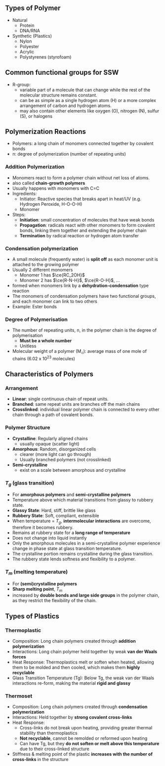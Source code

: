 ## Types of Polymer
- Natural
	- Protein
	- DNA/RNA
- Synthetic (Plastics)
	- Nylon
	- Polyester
	- Acrylic
	- Polystyrenes (styrofoam)
## Common functional groups for SSW
- R-group: 
	- variable part of a molecule that can change while the rest of the molecular structure remains constant.
	- can be as simple as a single hydrogen atom (H) or a more complex arrangement of carbon and hydrogen atoms.
	- may also contain other elements like oxygen (O), nitrogen (N), sulfur (S), or halogens
## Polymerization Reactions
- Polymers: a long chain of monomers connected together by covalent bonds
- n: degree of polymerization (number of repeating units)
### Addition Polymerization
- Monomers react to form a polymer chain without net loss of atoms.
- also called **chain-growth polymers**
- Usually happens with monomers with C=C
- Ingredients:
	- Initiator: Reactive species that breaks apart in heat/UV (e.g. Hydrogen Peroxide, H-O-O-H)
	- Monomer
- Steps:
	- **Initiation**: small concentration of molecules that have weak bonds
	- **Propagation**: radicals react with other monomers to form covalent bonds, linking them together and extending the polymer chain
	- **Termination** by radical reaction or hydrogen atom transfer
### Condensation polymerization
- A small molecule (frequently water) is **split off** as each monomer unit is attached to the growing polymer
- Usually 2 different monomers
	- Monomer 1 has $\ce{RC_2OH}$
	- Monomer 2 has $\ce{R-N-H}$, $\ce{R-O-H}$, ...
- formed when monomers link by a **dehydration-condensation** type reaction
- The monomers of condensation polymers have two functional groups, and each monomer can link to two others
- Example: Ester bonds
### Degree of Polymerisation
- The number of repeating units, n, in the polymer chain is the degree of polymerisation
	- **Must be a whole number**
	- Unitless
- Molecular weight of a polymer (M,<sub>i</sub>): average mass of one mole of chains (6.02 x 10<sup>23</sup> molecules)
## Characteristics of Polymers
### Arrangement
- **Linear**: single continuous chain of repeat units.
- **Branched**: same repeat units are branches off the main chains
- **Crosslinked**: individual linear polymer chain is connected to every other chain through a path of covalent bonds.
### Polymer Structure
- **Crystalline**: Regularly aligned chains
	- usually opaque (scatter light)
- **Amorphous**: Random, disorganized cells
	- clearer (more light can go through)
	- Usually branched polymers (not crosslinked)
- **Semi-crystalline**
	- exist on a scale between amorphous and crystalline
### $T_g$ (glass transition)
- For **amorphous polymers** and **semi-crystalline polymers**
- Temperature above which material transitions from glassy to rubbery state.
- **Glassy State**: Hard, stiff, brittle like glass
- **Rubbery State**: Soft, compliant, extensible
- When temperature = $T_g$, **intermolecular interactions** are overcome, therefore it becomes rubbery.
- Remains at rubbery state for a **long range of temperature**
- Does not change into liquid instantly
- Only the amorphous molecules in a semi-crystalline polymer experience change in phase state at glass transition temperature.
- The crystalline portion remains crystalline during the glass transition.
- The rubbery state lends softness and flexibility to a polymer.
### $T_m$ (melting temperature)
- For **(semi)crystalline polymers**
- **Sharp melting point**, $T_m$
- increased by **double bonds and large side groups** in the polymer chain, as they restrict the flexibility of the chain.
## Types of Plastics
### Thermoplastic
- Composition: Long chain polymers created through **addition polymerization**
- Interactions: Long chain polymer held together by weak **van der Waals forces**
- Heat Response: Thermoplastics melt or soften when heated, allowing them to be molded and then cooled, which makes them **highly recyclable**
- Glass Transition Temperature (Tg): Below Tg, the weak van der Waals interactions re-form, making the material **rigid and glassy**
### Thermoset
- Composition: Long chain polymers created through **condensation polymerization**
- Interactions: Held together by **strong covalent cross-links**
- Heat Response:
	- Cross-links do not break upon heating, providing greater thermal stability than thermoplastics
	- **Not recyclable**, cannot be remolded or reformed upon heating
	- Can have Tg, but they **do not soften or melt above this temperature** due to their cross-linked structure
- Stiffness & melting point of the plastic **increases with the number of cross-links** in the structure